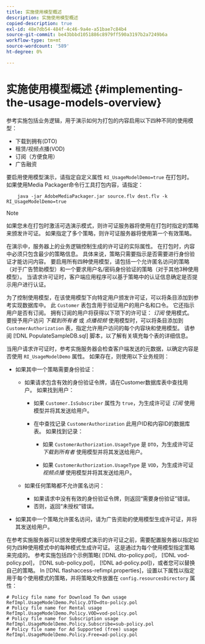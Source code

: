 ```yaml
---
title: 实施使用模型概述
description: 实施使用模型概述
copied-description: true
exl-id: 48e7db54-484f-4c46-9a4e-a51bae7c84b4
source-git-commit: be43bbbd1051886c8979ff590a3197b2a7249b6a
workflow-type: tm+mt
source-wordcount: '589'
ht-degree: 0%

---
```


# 实施使用模型概述 {#implementing-the-usage-models-overview}

参考实施包括业务逻辑，用于演示如何为打包的内容启用以下四种不同的使用模型：

* 下载到拥有(DTO)
* 租赁/视频点播(VOD)
* 订阅（方便食用）
* 广告融资

要启用使用模型演示，请指定自定义属性 `RI_UsageModelDemo=true` 在打包时。 如果使用Media Packager命令行工具打包内容，请指定：

```
    java -jar AdobeMediaPackager.jar source.flv dest.flv -k RI_UsageModelDemo=true
```

>[!NOTE]
>
>如果您未在打包时激活可选演示模式，则许可证服务器将使用在打包时指定的策略来颁发许可证。 如果指定了多个策略，则许可证服务器将使用第一个有效策略。

在演示中，服务器上的业务逻辑控制生成的许可证的实际属性。 在打包时，内容中必须只包含最少的策略信息。 具体来说，策略只需要指示是否需要进行身份验证才能访问内容。 要启用所有四种使用模型，请包括一个允许匿名访问的策略（对于广告赞助模型）和一个要求用户名/密码身份验证的策略（对于其他3种使用模型）。 当请求许可证时，客户端应用程序可以基于策略中的认证信息确定是否提示用户进行认证。

为了控制使用模型，在该使用模型下向特定用户颁发许可证，可以将条目添加到参考实现数据库中。 此 `Customer` 表包含用于验证用户的用户名和口令。 它还指示用户是否有订阅。 拥有订阅的用户将获得以下项下的许可证： *订阅* 使用模式。 要授予用户访问 *下载到所有者* 或 *点播视频* 使用模型时，可以将条目添加到 `CustomerAuthorization` 表，指定允许用户访问的每个内容块和使用模型。 请参阅 [!DNL PopulateSampleDB.sql] 脚本，以了解有关填充每个表的详细信息。

当用户请求许可证时，参考实施服务器会检查客户端发送的元数据，以确定内容是否使用 `RI_UsageModelDemo` 属性。 如果存在，则使用以下业务规则：

* 如果其中一个策略需要身份验证：

   * 如果请求包含有效的身份验证令牌，请在Customer数据库表中查找用户。 如果找到用户：

      * 如果 `Customer.IsSubscriber` 属性为 `true`，为生成许可证 *订阅* 使用模型并将其发送给用户。

      * 在中查找记录 `CustomerAuthorization` 此用户ID和内容ID的数据库表。 如果找到记录：

         * 如果 `CustomerAuthorization.UsageType` 是 `DTO`，为生成许可证 *下载到所有者* 使用模型并将其发送给用户。

         * 如果 `CustomerAuthorization.UsageType` 是 `VOD`，为生成许可证 *视频点播* 使用模型并将其发送给用户。
   * 如果任何策略都不允许匿名访问：

      * 如果请求中没有有效的身份验证令牌，则返回“需要身份验证”错误。
      * 否则，返回“未授权”错误。


* 如果其中一个策略允许匿名访问，请为广告资助的使用模型生成许可证，并将其发送给用户。

在参考实施服务器可以颁发使用模式演示的许可证之前，需要配置服务器以指定如何为四种使用模式中的每种模式生成许可证。 这是通过为每个使用模型指定策略来完成的。 参考实施包括四个示例策略( [!DNL dto-policy.pol]， [!DNL vod-policy.pol]， [!DNL sub-policy.pol]， [!DNL ad-policy.pol])，或者您可以替换自己的策略。 In [!DNL flashaccess-refimpl.properties]，设置以下属性以指定用于每个使用模式的策略，并将策略文件放置在 `config.resourcesDirectory` 属性：

```
# Policy file name for Download To Own usage  
RefImpl.UsageModelDemo.Policy.DTO=dto-policy.pol  
# Policy file name for Rental usage  
RefImpl.UsageModelDemo.Policy.VOD=vod-policy.pol  
# Policy file name for Subscription usage  
RefImpl.UsageModelDemo.Policy.Subscribe=sub-policy.pol  
# Policy file name for Ad Supported (free) usage  
RefImpl.UsageModelDemo.Policy.Free=ad-policy.pol
```
